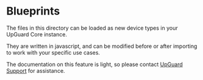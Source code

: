 # Blueprints

The files in this directory can be loaded as new device types in your UpGuard Core instance.

They are written in javascript, and can be modified before or after importing to work with your specific use cases.

The documentation on this feature is light, so please contact [UpGuard Support](https://support.upguard.com) for assistance.
